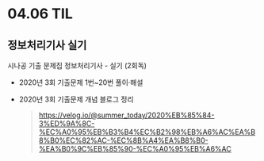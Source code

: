 <h1> 04.06 TIL </h1>

## 정보처리기사 실기

시나공 기출 문제집 정보처리기사 - 실기 (2회독)
  - 2020년 3회 기출문제 1번~20번 풀이·해설

  - 2020년 3회 기출문제 개념 블로그 정리
    > https://velog.io/@summer_today/2020%EB%85%84-3%ED%9A%8C-%EC%A0%95%EB%B3%B4%EC%B2%98%EB%A6%AC%EA%B8%B0%EC%82%AC-%EC%8B%A4%EA%B8%B0-%EA%B0%9C%EB%85%90-%EC%A0%95%EB%A6%AC